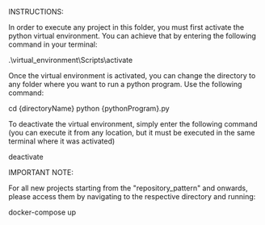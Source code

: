 INSTRUCTIONS:

  In order to execute any project in this folder, you must first activate the python virtual environment. You can achieve that by entering the following command in your terminal:

  .\virtual_environment\Scripts\activate

  Once the virtual environment is activated, you can change the directory to any folder where you want to run a python program. Use the following command:

  cd {directoryName}
  python {pythonProgram}.py

  To deactivate the virtual environment, simply enter the following command (you can execute it from any location, but it must be executed in the same terminal where it was activated)

  deactivate

IMPORTANT NOTE:

  For all new projects starting from the "repository_pattern" and onwards, please access them by navigating to the respective directory and running:

  docker-compose up